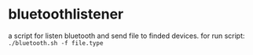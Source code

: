 # bluetoothlistener
a script for listen bluetooth and send file to finded devices.
for run script:
`./bluetooth.sh -f file.type`
